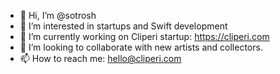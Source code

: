 - 👋 Hi, I’m @sotrosh
- 👀 I’m interested in startups and Swift development
- 🌱 I’m currently working on Cliperi startup: https://cliperi.com
- 💞️ I’m looking to collaborate with new artists and collectors.
- 📫 How to reach me: hello@cliperi.com

<!---
sotrosh/sotrosh is a ✨ special ✨ repository because its `README.md` (this file) appears on your GitHub profile.
You can click the Preview link to take a look at your changes.
--->
